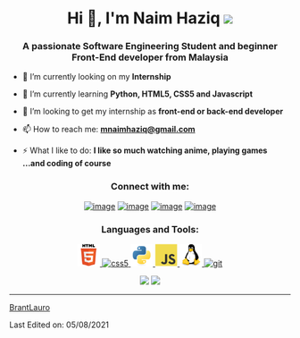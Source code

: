 <h1 align="center">Hi 👋, I'm Naim Haziq <img height="40" src="https://emoji.gg/assets/emoji/7333-parrotdance.gif"></h1>
<h3 align="center">A passionate Software Engineering Student and beginner Front-End developer from Malaysia</h3>

- 🔭 I’m currently looking on my **Internship**

- 🌱 I’m currently learning **Python, HTML5, CSS5 and Javascript**

- 👯 I’m looking to get my internship as **front-end or back-end developer**

- 📫 How to reach me: **mnaimhaziq@gmail.com**

- ⚡ What I like to do: **I like so much watching anime, playing games ...and coding of course**

<h3 align="center">Connect with me:</h3>
<div align="center">

[![image](https://img.shields.io/badge/LinkedIn-0077B5?style=for-the-badge&logo=linkedin&logoColor=white)](https://www.linkedin.com/in/naim-buse-412852233)
[![image](https://img.shields.io/badge/Instagram-E4405F?style=for-the-badge&logo=instagram&logoColor=white)](https://www.instagram.com/mnaimhaziq/)
[![image](https://img.shields.io/badge/Twitter-1DA1F2?style=for-the-badge&logo=twitter&logoColor=white)](https://twitter.com/mnaimhaziq)
[![image](https://img.shields.io/badge/Gmail-D14836?style=for-the-badge&logo=gmail&logoColor=white)](mailto:producter.mnaimhaziq@gmail.com)
  
</div>

<h3 align="center">Languages and Tools:</h3>

<p align="center"> 
  <a href="https://www.w3.org/html/" target="_blank"> 
    <img src="https://raw.githubusercontent.com/devicons/devicon/master/icons/html5/html5-original-wordmark.svg" alt="html5" width="40" height="40"/> 
  </a>
  <a href="https://www.w3schools.com/css/" target="_blank"> 
    <img src="https://raw.githubusercontent.com/devicons/devicon/master/icons/css5/css5-original-wordmark.svg" alt="css5" width="40" height="40"/> 
  </a> 
  <a href="https://www.python.org" target="_blank"> 
    <img src="https://raw.githubusercontent.com/devicons/devicon/master/icons/python/python-original.svg" alt="python" width="40" height="40"/> 
  </a>  
  <a href="https://developer.mozilla.org/en-US/docs/Web/JavaScript" target="_blank"> 
    <img src="https://raw.githubusercontent.com/devicons/devicon/master/icons/javascript/javascript-original.svg" alt="javascript" width="40" height="40"/> 
  </a> 
  <a href="https://www.linux.org/" target="_blank"> 
    <img src="https://raw.githubusercontent.com/devicons/devicon/master/icons/linux/linux-original.svg" alt="linux" width="40" height="40"/> 
  </a> 
  <a href="https://git-scm.com/" target="_blank"> 
    <img src="https://www.vectorlogo.zone/logos/git-scm/git-scm-icon.svg" alt="git" width="40" height="40"/> 
  </a>
</p>

<p align= "center">
  <img height= "150" src="https://github-readme-stats.vercel.app/api?username=mnaimhaziq&theme=react&show_icons=true&include_all_commits=true" />
  <img height= "150" src="https://github-readme-stats.vercel.app/api/top-langs/?username=mnaimhaziq&theme=react&layout=compact" />
</p>

------

[BrantLauro](https://github.com/BrantLauro)

Last Edited on: 05/08/2021
